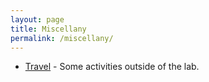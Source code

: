 ```yaml
---
layout: page
title: Miscellany
permalink: /miscellany/
---
```


<ul>
	<li><a href="travel">Travel</a> - Some activities outside of the lab.</li>
</ul>
